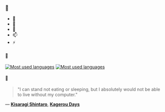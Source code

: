 ### 👋

- 🔭
- 🌱
- 💬
- 📫
- ⚡

#### 🧏

[![Most used languages](https://github-readme-stats-aynah.vercel.app/api/top-langs/?username=aynh&theme=solarized-dark&langs_count=6&layout=compact&hide_title=true)](https://github.com/anuraghazra/github-readme-stats#gh-dark-mode-only)
[![Most used languages](https://github-readme-stats-aynah.vercel.app/api/top-langs/?username=aynh&theme=solarized-light&langs_count=6&layout=compact&hide_title=true)](https://github.com/anuraghazra/github-readme-stats#gh-light-mode-only)

#### 💬

> "I can stand not eating or sleeping, but I absolutely would not be able to live without my computer."

&mdash; [**Kisaragi Shintaro**](https://myanimelist.net/character.php?q=Kisaragi%20Shintaro&cat=character), [**Kagerou Days**](https://myanimelist.net/search/all?q=Kagerou%20Days&cat=all)
